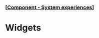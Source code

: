 ### [[Component - System experiences](./human-interface-guidelines-markdown/Component/system-experiences.md)]  
  
# **Widgets**  

